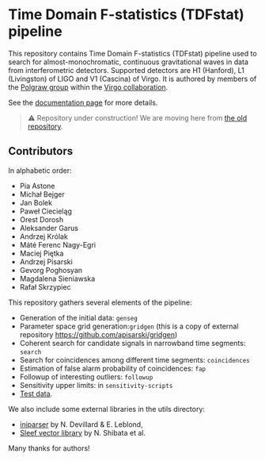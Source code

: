 # Time Domain F-statistics (TDFstat) pipeline

This repository contains Time Domain F-statistics (TDFstat) pipeline used to search for almost-monochromatic, continuous gravitational waves in data from interferometric detectors.
Supported detectors are H1 (Hanford), L1 (Livingston) of LIGO and V1 (Cascina) of Virgo.
It is authored by members of the [Polgraw group](https://polgraw.camk.edu.pl/) within the [Virgo collaboration](https://www.virgo-gw.eu/).

See the [documentation page](https://polgraw.github.io/TDFstat/) for more details.

> :warning: Repository under construction! We are moving here from [the old repository](https://github.com/mbejger/polgraw-allsky).

## Contributors

In alphabetic order: 

* Pia Astone 
* Michał Bejger
* Jan Bolek
* Paweł Ciecieląg
* Orest Dorosh
* Aleksander Garus
* Andrzej Królak
* Máté Ferenc Nagy-Egri
* Maciej Piętka
* Andrzej Pisarski 
* Gevorg Poghosyan
* Magdalena Sieniawska 
* Rafał Skrzypiec


This repository gathers several elements of the pipeline: 

* Generation of the initial data: `genseg`
* Parameter space grid generation:`gridgen` (this is a copy of external repository https://github.com/apisarski/gridgen)
* Coherent search for candidate signals in narrowband time segments: `search`
* Search for coincidences among different time segments: `coincidences` 
* Estimation of false alarm probability of coincidences: `fap`
* Followup of interesting outliers: `followup`
* Sensitivity upper limits: in `sensitivity-scripts`
* [Test data](https://polgraw.camk.edu.pl/H1L1_2d_0.25.tar.gz).  

We also include some external libraries in the utils directory:

* [iniparser](https://github.com/ndevilla/iniparser) by N. Devillard & E. Leblond,
* [Sleef vector library](https://sleef.org/) by N. Shibata et al.

Many thanks for authors!